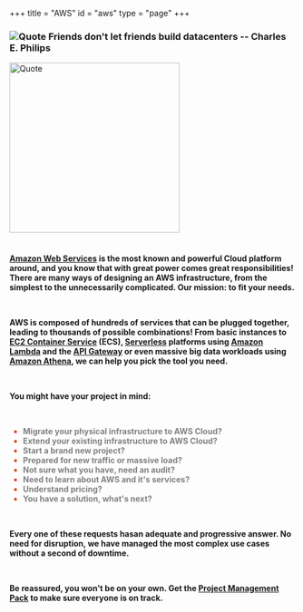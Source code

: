 +++
title = "AWS"
id = "aws"
type = "page"
+++

<div class="container" role="main">


<div class="row">
<div class="col-md-6 header01">
<h3 class="font01">
<img style="float" src="/img/aws/quote.png" alt="Quote">  Friends don't let friends build datacenters -- Charles E. Philips
</h3>
</div>
<div class="col-md-6 header01">
<img style="float: center; margin: 0px 0px 0px 0px;" src="/img/aws/aws-new.jpg" width="300" alt="Quote">
</div>
</div>
<br />
<div>
<h4 class="font01">

<p>
<a href="https://aws.amazon.com">Amazon Web Services</a> is the most known and powerful Cloud platform around, and you know that with great power comes great responsibilities! There are many ways of designing an AWS infrastructure, from the simplest to the unnecessarily complicated. Our mission: to fit your needs.
</p>

<br />

<p>
AWS is composed of hundreds of services that can be plugged together, leading to thousands of possible combinations! From basic instances to <a href="https://aws.amazon.com/ecs/">EC2 Container Service</a> (ECS), <a href="https://serverless.com/">Serverless</a> platforms using <a href="https://aws.amazon.com/lambda/">Amazon Lambda</a> and the <a href="https://aws.amazon.com/api-gateway/">API Gateway</a> or even massive big data workloads using <a href="https://aws.amazon.com/athena/">Amazon Athena</a>, we can help you pick the tool you need.
</p>
<br />

<p>
You might have your project in mind:
</p>
<br />
<ul style="color:#d84315">
	<li><span style="color:grey">Migrate your physical infrastructure to AWS Cloud?</li>
	<li><span style="color:grey">Extend your existing infrastructure to AWS Cloud?</li>
	<li><span style="color:grey">Start a brand new project?</li>
	<li><span style="color:grey">Prepared for new traffic or massive load?</li>
	<li><span style="color:grey">Not sure what you have, need an audit?</li>
	<li><span style="color:grey">Need to learn about AWS and it's services?</li>
    <li><span style="color:grey">Understand pricing?</li>
    <li><span style="color:grey">You have a solution, what's next?</li>
</ul>

<br />

<p>
Every one of these requests hasan adequate and progressive answer. No need for disruption, we have managed the most complex use cases without a second of downtime.
</p>
<br />

<p>
Be reassured, you won't be on your own.  Get the <a href="http://www.indalit.com/packs/">Project Management Pack</a> to make sure everyone is on track.
</p>
<br />

</h4>
</div>
</div>
